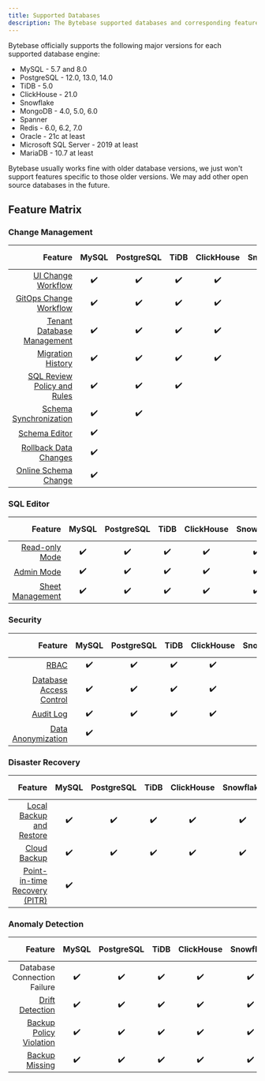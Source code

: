 ```yaml
---
title: Supported Databases
description: The Bytebase supported databases and corresponding feature matrix
---
```


Bytebase officially supports the following major versions for each supported database engine:

- MySQL - 5.7 and 8.0
- PostgreSQL - 12.0, 13.0, 14.0
- TiDB - 5.0
- ClickHouse - 21.0
- Snowflake
- MongoDB - 4.0, 5.0, 6.0
- Spanner
- Redis - 6.0, 6.2, 7.0
- Oracle - 21c at least
- Microsoft SQL Server - 2019 at least
- MariaDB - 10.7 at least

Bytebase usually works fine with older database versions, we just won't support features specific to those older versions. We may add other open source databases in the future.

## Feature Matrix

### Change Management

|                                                                         Feature | MySQL | PostgreSQL | TiDB | ClickHouse | Snowflake | MongoDB | Spanner | Redis | Oracle | SQL Server | MariaDB |
| ------------------------------------------------------------------------------: | :---: | :--------: | :--: | :--------: | :-------: | :-----: | :-----: | :---: | :----: | :--------: | :-----: |
|            [UI Change Workflow](/docs/change-database/change-workflow/overview) |  ✔️   |     ✔️     |  ✔️  |     ✔️     |    ✔️     |   ✔️    |   ✔️    |  ✔️   |   ✔️   |     ✔️     |   ✔️    |
|                        [GitOps Change Workflow](/docs/vcs-integration/overview) |  ✔️   |     ✔️     |  ✔️  |     ✔️     |    ✔️     |   ✔️    |   ✔️    |  ✔️   |   ✔️   |     ✔️     |   ✔️    |
|                       [Tenant Database Management](/docs/batch-change/overview) |  ✔️   |     ✔️     |  ✔️  |     ✔️     |    ✔️     |   ✔️    |   ✔️    |  ✔️   |   ✔️   |     ✔️     |   ✔️    |
|                    [Migration History](/docs/change-database/migration-history) |  ✔️   |     ✔️     |  ✔️  |     ✔️     |    ✔️     |   ✔️    |   ✔️    |  ✔️   |   ✔️   |     ✔️     |   ✔️    |
|          [SQL Review Policy and Rules](/docs/sql-review/review-policy/overview) |  ✔️   |     ✔️     |  ✔️  |            |           |         |         |       |        |            |         |
|              [Schema Synchronization](/docs/change-database/synchronize-schema) |  ✔️   |     ✔️     |      |            |           |         |         |       |        |            |         |
|                            [Schema Editor](/docs/change-database/schema-editor) |  ✔️   |            |      |            |           |         |         |       |        |            |         |
|            [Rollback Data Changes](/docs/change-database/rollback-data-changes) |  ✔️   |            |      |            |           |         |         |       |        |            |         |
| [Online Schema Change](/docs/change-database/online-schema-migration-for-mysql) |  ✔️   |            |      |            |           |         |         |       |        |            |         |

### SQL Editor

|                                                 Feature | MySQL | PostgreSQL | TiDB | ClickHouse | Snowflake | MongoDB | Spanner | Redis | Oracle | SQL Server | MariaDB |
| ------------------------------------------------------: | :---: | :--------: | :--: | :--------: | :-------: | :-----: | :-----: | :---: | :----: | :--------: | :-----: |
|          [Read-only Mode](/docs/sql-editor/run-queries) |  ✔️   |     ✔️     |  ✔️  |     ✔️     |    ✔️     |         |   ✔️    |       |   ✔️   |     ✔️     |   ✔️    |
|               [Admin Mode](/docs/sql-editor/admin-mode) |  ✔️   |     ✔️     |  ✔️  |     ✔️     |    ✔️     |   ✔️    |   ✔️    |  ✔️   |   ✔️   |     ✔️     |   ✔️    |
| [Sheet Management](/docs/sql-editor/manage-sql-scripts) |  ✔️   |     ✔️     |  ✔️  |     ✔️     |    ✔️     |   ✔️    |   ✔️    |  ✔️   |   ✔️   |     ✔️     |   ✔️    |

### Security

|                                                                 Feature | MySQL | PostgreSQL | TiDB | ClickHouse | Snowflake | MongoDB | Spanner | Redis | Oracle | SQL Server | MariaDB |
| ----------------------------------------------------------------------: | :---: | :--------: | :--: | :--------: | :-------: | :-----: | :-----: | :---: | :----: | :--------: | :-----: |
|                            [RBAC](/docs/concepts/roles-and-permissions) |  ✔️   |     ✔️     |  ✔️  |     ✔️     |    ✔️     |   ✔️    |   ✔️    |  ✔️   |   ✔️   |     ✔️     |   ✔️    |
| [Database Access Control](/docs/administration/database-access-control) |  ✔️   |     ✔️     |  ✔️  |     ✔️     |    ✔️     |   ✔️    |   ✔️    |  ✔️   |   ✔️   |     ✔️     |   ✔️    |
|                             [Audit Log](/docs/administration/audit-log) |  ✔️   |     ✔️     |  ✔️  |     ✔️     |    ✔️     |   ✔️    |   ✔️    |  ✔️   |   ✔️   |     ✔️     |   ✔️    |
|               [Data Anonymization](/docs/administration/anonymize-data) |  ✔️   |            |      |            |           |         |         |       |        |            |         |

### Disaster Recovery

|                                                                                   Feature | MySQL | PostgreSQL | TiDB | ClickHouse | Snowflake | MongoDB | Spanner | Redis | Oracle | SQL Server | MariaDB |
| ----------------------------------------------------------------------------------------: | :---: | :--------: | :--: | :--------: | :-------: | :-----: | :-----: | :---: | :----: | :--------: | :-----: |
|      [Local Backup and Restore](/docs/disaster-recovery/backup-restore-database/overview) |  ✔️   |     ✔️     |  ✔️  |     ✔️     |    ✔️     |         |         |       |        |            |         |
|              [Cloud Backup](/docs/disaster-recovery/backup-restore-database/cloud-backup) |  ✔️   |     ✔️     |  ✔️  |     ✔️     |    ✔️     |         |         |       |        |            |         |
| [Point-in-time Recovery (PITR)](/docs/disaster-recovery/point-in-time-recovery-for-mysql) |  ✔️   |            |      |            |           |         |         |       |        |            |         |

### Anomaly Detection

|                                                                                   Feature | MySQL | PostgreSQL | TiDB | ClickHouse | Snowflake | MongoDB | Spanner | Redis | Oracle | SQL Server | MariaDB |
| ----------------------------------------------------------------------------------------: | :---: | :--------: | :--: | :--------: | :-------: | :-----: | :-----: | :---: | :----: | :--------: | :-----: |
|                                                               Database Connection Failure |  ✔️   |     ✔️     |  ✔️  |     ✔️     |    ✔️     |   ✔️    |   ✔️    |  ✔️   |        |            |         |
|                                [Drift Detection](/docs/anomaly-detection/drift-detection) |  ✔️   |     ✔️     |  ✔️  |     ✔️     |    ✔️     |         |   ✔️    |       |        |            |         |
| [Backup Policy Violation](/docs/administration/environment-policy/backup-schedule-policy) |  ✔️   |     ✔️     |  ✔️  |     ✔️     |    ✔️     |         |         |       |        |            |         |
|                  [Backup Missing](/docs/disaster-recovery/backup-restore-database/backup) |  ✔️   |     ✔️     |  ✔️  |     ✔️     |    ✔️     |         |         |       |        |            |         |

